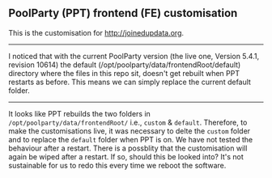 ## PoolParty (PPT) frontend (FE) customisation

This is the customisation for http://joinedupdata.org.

---

I noticed that with the current PoolParty version (the live one, Version 5.4.1, revision 10614) the default (/opt/poolparty/data/frontendRoot/default) directory where the files in this repo sit, doesn't get rebuilt when PPT restarts as before. This means we can simply replace the current default folder.

---

It looks like PPT rebuilds the two folders in `/opt/poolparty/data/frontendRoot/` i.e., `custom` & `default`. Therefore, to make the customisations live, it was necessary to delte the `custom` folder and to replace the `default` folder when PPT is on. We have not tested the behaviour after a restart. There is a possblity that the customisation will again be wiped after a restart. If so, should this be looked into? It's not sustainable for us to redo this every time we reboot the software.
